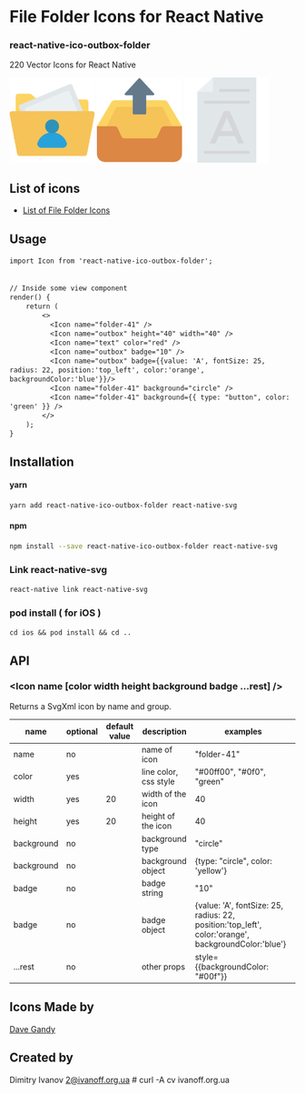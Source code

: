 # File Folder Icons for React Native

### react-native-ico-outbox-folder

220 Vector Icons for React Native

<img src="./static/folder-41.png" alt="folder-41" width="150" height="150"> <img src="./static/outbox.png" alt="outbox" width="150" height="150"> <img src="./static/text.png" alt="text" width="150" height="150">

## List of icons

- [List of File Folder Icons](http://ico.simpleness.org/pack/outbox-folder)

## Usage

```
import Icon from 'react-native-ico-outbox-folder';


// Inside some view component
render() {
    return (
        <>
          <Icon name="folder-41" />
          <Icon name="outbox" height="40" width="40" />
          <Icon name="text" color="red" />
          <Icon name="outbox" badge="10" />
          <Icon name="outbox" badge={{value: 'A', fontSize: 25, radius: 22, position:'top_left', color:'orange', backgroundColor:'blue'}}/>
          <Icon name="folder-41" background="circle" />
          <Icon name="folder-41" background={{ type: "button", color: 'green' }} />
        </>
    );
}

```

## Installation

#### yarn

```bash
yarn add react-native-ico-outbox-folder react-native-svg
```

#### npm

```bash
npm install --save react-native-ico-outbox-folder react-native-svg
```

### Link react-native-svg

```bash
react-native link react-native-svg
```

### pod install ( for iOS )

```
cd ios && pod install && cd ..
```

## API

### <Icon name [color width height background badge ...rest] />

Returns a SvgXml icon by name and group.

 name | optional | default value | description | examples
------|----------|---------------|-------------|---------
name | no |  | name of icon | "folder-41"
color | yes | | line color, css style | "#00ff00", "#0f0", "green"
width | yes | 20 | width of the icon | 40
height | yes | 20 | height of the icon | 40
background | no | | background type | "circle"
background | no | | background object | {type: "circle", color: 'yellow'}
badge | no | | badge string | "10"
badge | no | | badge object | {value: 'A', fontSize: 25, radius: 22, position:'top_left', color:'orange', backgroundColor:'blue'}
...rest | no | | other props | style={{backgroundColor: "#00f"}}

## Icons Made by

[Dave Gandy](https://www.flaticon.com/authors/dave-gandy)

## Created by

Dimitry Ivanov <2@ivanoff.org.ua> # curl -A cv ivanoff.org.ua
